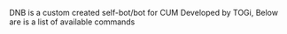 DNB is a custom created self-bot/bot for CUM
Developed by TOGi, Below are is a list of available commands
